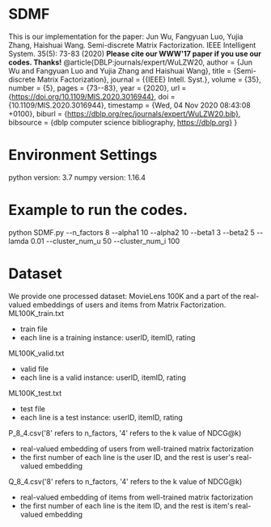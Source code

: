 # SDMF
This is our implementation for the paper:
Jun Wu, Fangyuan Luo, Yujia Zhang, Haishuai Wang. Semi-discrete Matrix Factorization. IEEE Intelligent System. 35(5): 73-83 (2020)
**Please cite our WWW'17 paper if you use our codes. Thanks!**
@article{DBLP:journals/expert/WuLZW20,
  author    = {Jun Wu and
               Fangyuan Luo and
               Yujia Zhang and
               Haishuai Wang},
  title     = {Semi-discrete Matrix Factorization},
  journal   = {{IEEE} Intell. Syst.},
  volume    = {35},
  number    = {5},
  pages     = {73--83},
  year      = {2020},
  url       = {https://doi.org/10.1109/MIS.2020.3016944},
  doi       = {10.1109/MIS.2020.3016944},
  timestamp = {Wed, 04 Nov 2020 08:43:08 +0100},
  biburl    = {https://dblp.org/rec/journals/expert/WuLZW20.bib},
  bibsource = {dblp computer science bibliography, https://dblp.org}
}

# Environment Settings
python version: 3.7
numpy version: 1.16.4


# Example to run the codes.
python SDMF.py --n_factors 8 --alpha1 10 --alpha2 10 --beta1 3 --beta2 5 --lamda 0.01 --cluster_num_u 50 --cluster_num_i 100

# Dataset
We provide one processed dataset: MovieLens 100K and a part of the real-valued embeddings of users and items from Matrix Factorization.
ML100K_train.txt
* train file
* each line is a training instance: userID, itemID, rating

ML100K_valid.txt
* valid file
* each line is a valid instance: userID, itemID, rating

ML100K_test.txt
* test file
* each line is a test instance: userID, itemID, rating

P_8_4.csv('8' refers to n_factors, '4' refers to the k value of NDCG@k)
* real-valued embedding of users from well-trained matrix factorization
* the first number of each line is the user ID, and the rest is user's real-valued embedding

Q_8_4.csv('8' refers to n_factors, '4' refers to the k value of NDCG@k)
* real-valued embedding of items from well-trained matrix factorization
* the first number of each line is the item ID, and the rest is item's real-valued embedding
